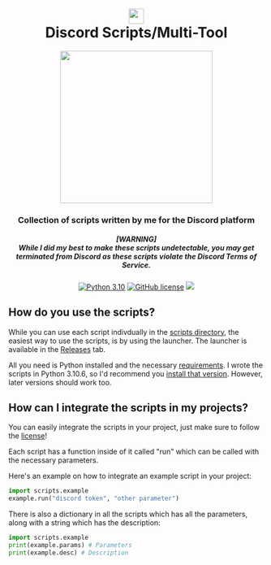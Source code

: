 <div align="center">
    <h1><img src="https://assets-global.website-files.com/6257adef93867e50d84d30e2/636e0a6ca814282eca7172c6_icon_clyde_white_RGB.svg"width="30px"><br>Discord Scripts/Multi-Tool</h1>
    <img height="300" src="https://i.giphy.com/media/MDJ9IbxxvDUQM/giphy.gif">
    <h3>Collection of scripts written by me for the Discord platform</h3>
    <h5>[WARNING]<br>While I did my best to make these scripts undetectable, you may get terminated from Discord as these scripts violate the Discord Terms of Service.</h5>

[![Python 3.10](https://img.shields.io/badge/Python-3.10-bluesvg)](https://www.python.org/download/releases/3.0/)
[![GitHub license](https://img.shields.io/badge/license-GPL%202.0-green)](./LICENSE)
    <a href="https://github.com/mov-ebx">
        <img src="https://gpvc.arturio.dev/mov-ebx">
    </a>
</div>

## How do you use the scripts?

While you can use each script indivdually in the [scripts directory](src/scripts/), the easiest way to use the scripts, is by using the launcher. The launcher is available in the [Releases](https://github.com/mov-ebx/discord-scripts/releases/latest) tab.

All you need is Python installed and the necessary [requirements](src/requirements.txt). I wrote the scripts in Python 3.10.6, so I'd recommend you [install that version](https://www.python.org/downloads/release/python-3106/). However, later versions should work too.

## How can I integrate the scripts in my projects?

You can easily integrate the scripts in your project, just make sure to follow the [license](LICENSE)!

Each script has a function inside of it called "run" which can be called with the necessary parameters.

Here's an example on how to integrate an example script in your project:

```py
import scripts.example
example.run("discord token", "other parameter")
```

There is also a dictionary in all the scripts which has all the parameters, along with a string which has the description:

```py
import scripts.example
print(example.params) # Parameters
print(example.desc) # Description
```
